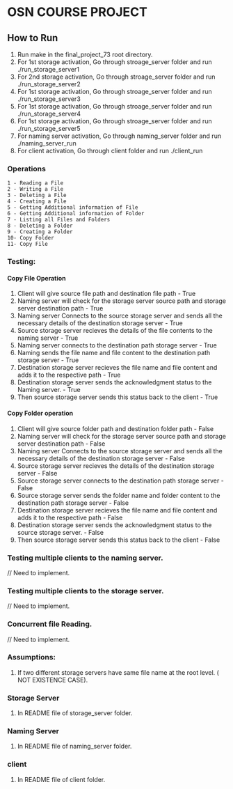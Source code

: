 # OSN COURSE PROJECT 


## How to Run 
1. Run make in the final_project_73 root directory.
2. For 1st storage activation, Go through stroage_server folder and run ./run_storage_server1
3. For 2nd storage activation, Go through stroage_server folder and run ./run_storage_server2
4. For 1st storage activation, Go through stroage_server folder and run ./run_storage_server3
5. For 1st storage activation, Go through stroage_server folder and run ./run_storage_server4
6. For 1st storage activation, Go through stroage_server folder and run ./run_storage_server5
7. For naming server activation, Go through naming_server folder and run ./naming_server_run 
8. For client activation, Go through client folder and run ./client_run 

### Operations 

```
1 - Reading a File
2 - Writing a File
3 - Deleting a File
4 - Creating a File
5 - Getting Additional information of File 
6 - Getting Additional information of Folder
7 - Listing all Files and Folders
8 - Deleting a Folder
9 - Creating a Folder
10- Copy Folder
11- Copy File
``` 

### Testing: 
#### Copy File Operation
1. Client will give source file path and destination file path - True
2. Naming server will check for the storage server source path and storage server destination path - True
3. Naming server Connects to the source storage server and sends all the necessary details of the destination storage server - True
4. Source storage server recieves the details of the file contents to the naming server - True
5. Naming server connects to the destination path storage server - True
6. Naming sends the file name and file content to the destination path storage server - True
7. Destination storage server recieves the file name and file content and adds it to the respective path - True 
8. Destination storage server sends the acknowledgment status to the Naming server. - True 
9. Then source storage server sends this status back to the client - True

#### Copy Folder operation 
1. Client will give source folder path and destination folder path - False
2. Naming server will check for the storage server source path and storage server destination path - False
3. Naming server Connects to the source storage server and sends all the necessary details of the destination storage server - False 
4. Source storage server recieves the details of the destination storage server - False 
5. Source storage server connects to the destination path storage server - False
6. Source storage server sends the folder name and folder content to the destination path storage server - False 
7. Destination storage server recieves the file name and file content and adds it to the respective path - False 
8. Destination storage server sends the acknowledgment status to the source storage server. - False 
9. Then source storage server sends this status back to the client - False

### Testing multiple clients to the naming server. 
// Need to implement. 

### Testing multiple clients to the storage server. 
// Need to implement. 

### Concurrent file Reading. 
// Need to implement. 

### Assumptions: 
1. If two different storage servers have same file name at the root level. ( NOT EXISTENCE CASE). 


### Storage Server
1. In README file of storage_server folder. 

### Naming Server 
1. In README file of naming_server folder. 

### client 
1. In README file of client folder.

